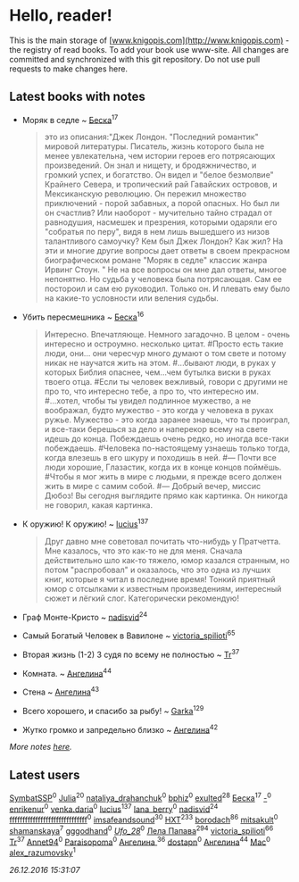 # Hello, reader!
This is the main storage of [www.knigopis.com](http://www.knigopis.com) - the registry of read books.
To add your book use www-site. All changes are committed and synchronized with this git repository.
Do not use pull requests to make changes here.


## Latest books with notes
* Моряк в седле ~ [Беска](users/157/1577468-vkontakte)<sup>17</sup>
    > это из описания:"Джек Лондон.
    > "Последний романтик" мировой литературы.
    > Писатель, жизнь которого была не менее увлекательна, чем истории героев его потрясающих произведений.
    > Он знал и нищету, и бродяжничество, и громкий успех, и богатство.
    > Он видел и "белое безмолвие" Крайнего Севера, и тропический рай Гавайских островов, и Мексиканскую революцию.
    > Он пережил множество приключений - порой забавных, а порой опасных.
    > Но был ли он счастлив?
    > Или наоборот - мучительно тайно страдал от равнодушия, насмешек и презрения, которыми одаряли его "собратья по перу", видя в нем лишь вышедшего из низов талантливого самоучку?
    > Кем был Джек Лондон?
    > Как жил?
    > На эти и многие другие вопросы дает ответы в своем прекрасном биографическом романе "Моряк в седле" классик жанра Ирвинг Стоун. "
    > Не на все вопросы он мне дал ответы, многое непонятно. Но судьба у человека была потрясающая. Сам ее постороил и сам ею руководил. Только он. И плевать ему было на какие-то условности или веления судьбы.

* Убить пересмешника ~ [Беска](users/157/1577468-vkontakte)<sup>16</sup>
    > Интересно. Впечатляюще. Немного загадочно. В целом - очень интересно и остроумно. несколько цитат.
    > #Просто есть такие люди, они… они чересчур много думают о том свете и потому никак не научатся жить на этом.
    > #...бывают люди, в руках у которых Библия опаснее, чем...чем бутылка виски в руках твоего отца.
    > #Если ты человек вежливый, говори с другими не про то, что интересно тебе, а про то, что интересно им.
    > #...хотел, чтобы ты увидел подлинное мужество, а не воображал, будто мужество - это когда у человека в руках ружье. Мужество - это когда заранее знаешь, что ты проиграл, и все-таки берешься за дело и наперекор всему на свете идешь до конца. Побеждаешь очень редко, но иногда все-таки побеждаешь.
    > #Человека по-настоящему узнаешь только тогда, когда влезешь в его шкуру и походишь в ней.
    > #— Почти все люди хорошие, Глазастик, когда их в конце концов поймёшь.
    > #Чтобы я мог жить в мире с людьми, я прежде всего должен жить в мире с самим собой.
    > #— Добрый вечер, миссис Дюбоз! Вы сегодня выглядите прямо как картинка.
    > Он никогда не говорил, какая картинка.

* К оружию! К оружию! ~ [lucius](users/838/83820536-yandex)<sup>137</sup>
    > Друг давно мне советовал почитать что-нибудь у Пратчетта. Мне казалось, что это как-то не для меня. Сначала действительно шло как-то тяжело, юмор казался странным, но потом "распробовал" и оказалось, что это одна из лучших книг, которые я читал в последние время! Тонкий приятный юмор с отсылками к известным произведениям, интересный сюжет и лёгкий слог. Категорически рекомендую!

* Граф Монте-Кристо ~ [nadisvid](users/113/1138852626183846-facebook)<sup>24</sup>

* Самый Богатый Человек в Вавилоне ~ [victoria_spilioti](users/219/219259003-vkontakte)<sup>65</sup>

* Вторая жизнь (1-2) 3 судя по всему не полностью ~ [Tr](users/122/12282474-vkontakte)<sup>37</sup>

* Комната. ~ [Ангелина](users/837/83788782-vkontakte)<sup>44</sup>

* Стена ~ [Ангелина](users/837/83788782-vkontakte)<sup>43</sup>

* Всего хорошего, и спасибо за рыбу! ~ [Garka](users/115/115753719718250012620-google)<sup>129</sup>

* Жутко громко и запредельно близко ~ [Ангелина](users/837/83788782-vkontakte)<sup>42</sup>


_More notes [here](latest_books_with_notes.md)._


## Latest users
[SymbatSSP](users/111/111174942368802285509-googleplus)<sup>0</sup> 
[Julia](users/556/55688208-vkontakte)<sup>20</sup> 
[nataliya_drahanchuk](users/242/242544301-vkontakte)<sup>0</sup> 
[bphiz](users/307/307896598-vkontakte)<sup>0</sup> 
[exulted](users/100/100599204551896265722-google)<sup>28</sup> 
[Беска](users/157/1577468-vkontakte)<sup>17</sup> 
[-](users/259/2599559892670551610-mailru)<sup>0</sup> 
[enrikenur](users/287/287579664-twitter)<sup>0</sup> 
[venka.daria](users/106/106931358806572145583-google)<sup>0</sup> 
[lucius](users/838/83820536-yandex)<sup>137</sup> 
[lana_berry](users/126/1260752-vkontakte)<sup>0</sup> 
[nadisvid](users/113/1138852626183846-facebook)<sup>24</sup> 
[ffffffffffffffffffffffffffffff](users/598/59894511-vkontakte)<sup>0</sup> 
[imsafeandsound](users/146/146553327-vkontakte)<sup>30</sup> 
[HXT](users/100/100002563462782-facebook)<sup>233</sup> 
[borodach](users/157/15706320-vkontakte)<sup>86</sup> 
[mitsakult](users/288/288034278-vkontakte)<sup>0</sup> 
[shamanskaya](users/116/11604536-vkontakte)<sup>7</sup> 
[gggodhand](users/862/8626954-vkontakte)<sup>0</sup> 
[_Ufo_28_](users/232/2328486056-twitter)<sup>0</sup> 
[Лела Папава](users/761/76187635-vkontakte)<sup>294</sup> 
[victoria_spilioti](users/219/219259003-vkontakte)<sup>66</sup> 
[Tr](users/122/12282474-vkontakte)<sup>37</sup> 
[Annet94](users/930/930552663727490-facebook)<sup>0</sup> 
[Paraisopoma](users/107/107829808048221961406-google)<sup>0</sup> 
[Ангелина ](users/142/142301319-vkontakte)<sup>36</sup> 
[dostapn](users/116/116476237927054417748-googleplus)<sup>0</sup> 
[Ангелина](users/837/83788782-vkontakte)<sup>44</sup> 
[Mac](users/112/112725427821362061674-google)<sup>0</sup> 
[alex_razumovsky](users/330/330421234-vkontakte)<sup>1</sup> 


_26.12.2016 15:31:07_

